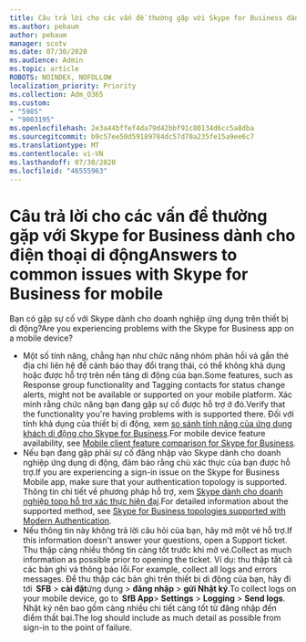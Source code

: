 ```yaml
---
title: Câu trả lời cho các vấn đề thường gặp với Skype for Business dành cho điện thoại di động
ms.author: pebaum
author: pebaum
manager: scotv
ms.date: 07/30/2020
ms.audience: Admin
ms.topic: article
ROBOTS: NOINDEX, NOFOLLOW
localization_priority: Priority
ms.collection: Adm_O365
ms.custom:
- "5985"
- "9003195"
ms.openlocfilehash: 2e3a44bffef4da79d42bbf91c80134d6cc5a8dba
ms.sourcegitcommit: b9c57ee50d59189784dc57d70a235fe15a9ee6c7
ms.translationtype: MT
ms.contentlocale: vi-VN
ms.lasthandoff: 07/30/2020
ms.locfileid: "46555963"
---
```

# <a name="answers-to-common-issues-with-skype-for-business-for-mobile"></a><span data-ttu-id="8e65e-102">Câu trả lời cho các vấn đề thường gặp với Skype for Business dành cho điện thoại di động</span><span class="sxs-lookup"><span data-stu-id="8e65e-102">Answers to common issues with Skype for Business for mobile</span></span>

<span data-ttu-id="8e65e-103">Bạn có gặp sự cố với Skype dành cho doanh nghiệp ứng dụng trên thiết bị di động?</span><span class="sxs-lookup"><span data-stu-id="8e65e-103">Are you experiencing problems with the Skype for Business app on a mobile device?</span></span>

- <span data-ttu-id="8e65e-104">Một số tính năng, chẳng hạn như chức năng nhóm phản hồi và gắn thẻ địa chỉ liên hệ để cảnh báo thay đổi trạng thái, có thể không khả dụng hoặc được hỗ trợ trên nền tảng di động của bạn.</span><span class="sxs-lookup"><span data-stu-id="8e65e-104">Some features, such as Response group functionality and Tagging contacts for status change alerts, might not be available or supported on your mobile platform.</span></span> <span data-ttu-id="8e65e-105">Xác minh rằng chức năng bạn đang gặp sự cố được hỗ trợ ở đó.</span><span class="sxs-lookup"><span data-stu-id="8e65e-105">Verify that the functionality you're having problems with is supported there.</span></span> <span data-ttu-id="8e65e-106">Đối với tính khả dụng của thiết bị di động, xem [so sánh tính năng của ứng dụng khách di động cho Skype for Business](https://technet.microsoft.com/library/Dn951412.aspx).</span><span class="sxs-lookup"><span data-stu-id="8e65e-106">For mobile device feature availability, see [Mobile client feature comparison for Skype for Business](https://technet.microsoft.com/library/Dn951412.aspx).</span></span>
- <span data-ttu-id="8e65e-107">Nếu bạn đang gặp phải sự cố đăng nhập vào Skype dành cho doanh nghiệp ứng dụng di động, đảm bảo rằng chủ xác thực của bạn được hỗ trợ.</span><span class="sxs-lookup"><span data-stu-id="8e65e-107">If you are experiencing a sign-in issue on the Skype for Business Mobile app, make sure that your authentication topology is supported.</span></span> <span data-ttu-id="8e65e-108">Thông tin chi tiết về phương pháp hỗ trợ, xem [Skype dành cho doanh nghiệp topo hỗ trợ xác thực hiện đại](https://docs.microsoft.com/skypeforbusiness/plan-your-deployment/modern-authentication/topologies-supported).</span><span class="sxs-lookup"><span data-stu-id="8e65e-108">For detailed information about the supported method, see [Skype for Business topologies supported with Modern Authentication](https://docs.microsoft.com/skypeforbusiness/plan-your-deployment/modern-authentication/topologies-supported).</span></span>  
- <span data-ttu-id="8e65e-109">Nếu thông tin này không trả lời câu hỏi của bạn, hãy mở một vé hỗ trợ.</span><span class="sxs-lookup"><span data-stu-id="8e65e-109">If this information doesn't answer your questions, open a Support ticket.</span></span> <span data-ttu-id="8e65e-110">Thu thập càng nhiều thông tin càng tốt trước khi mở vé.</span><span class="sxs-lookup"><span data-stu-id="8e65e-110">Collect as much information as possible prior to opening the ticket.</span></span> <span data-ttu-id="8e65e-111">Ví dụ: thu thập tất cả các bản ghi và thông báo lỗi.</span><span class="sxs-lookup"><span data-stu-id="8e65e-111">For example, collect all logs and errors messages.</span></span> <span data-ttu-id="8e65e-112">Để thu thập các bản ghi trên thiết bị di động của bạn, hãy đi tới  **SFB** >   **cài đặt**ứng dụng  >   **đăng nhập**  >   **gửi Nhật ký**.</span><span class="sxs-lookup"><span data-stu-id="8e65e-112">To collect logs on your mobile device, go to  **SfB App**>  **Settings** >  **Logging** >  **Send logs**.</span></span> <span data-ttu-id="8e65e-113">Nhật ký nên bao gồm càng nhiều chi tiết càng tốt từ đăng nhập đến điểm thất bại.</span><span class="sxs-lookup"><span data-stu-id="8e65e-113">The log should include as much detail as possible from sign-in to the point of failure.</span></span>
